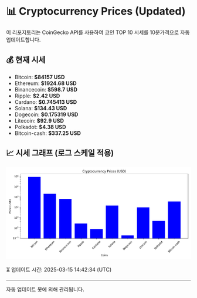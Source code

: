 
# 📊 Cryptocurrency Prices (Updated)

이 리포지토리는 CoinGecko API를 사용하여 코인 TOP 10 시세를 10분가격으로 자동 업데이트합니다.

## 💰 현재 시세
- Bitcoin: **$84157 USD**
- Ethereum: **$1924.68 USD**
- Binancecoin: **$598.7 USD**
- Ripple: **$2.42 USD**
- Cardano: **$0.745413 USD**
- Solana: **$134.43 USD**
- Dogecoin: **$0.175319 USD**
- Litecoin: **$92.9 USD**
- Polkadot: **$4.38 USD**
- Bitcoin-cash: **$337.25 USD**

## 📈 시세 그래프 (로그 스케일 적용)
![Crypto Prices](crypto_prices.png)

⏳ 업데이트 시간: 2025-03-15 14:42:34 (UTC)

---
자동 업데이트 봇에 의해 관리됩니다.
